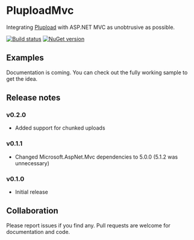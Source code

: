 # PluploadMvc

Integrating [Plupload](http://plupload.com) with ASP.NET MVC as unobtrusive as possible.

[![Build status](http://img.shields.io/appveyor/ci/mwijnands/pluploadmvc.svg?style=flat)](https://ci.appveyor.com/project/mwijnands/pluploadmvc) [![NuGet version](http://img.shields.io/nuget/v/XperiCode.PluploadMvc.svg?style=flat)](https://www.nuget.org/packages/XperiCode.PluploadMvc)

## Examples

Documentation is coming. You can check out the fully working sample to get the idea.

## Release notes

### v0.2.0

- Added support for chunked uploads

### v0.1.1
- Changed Microsoft.AspNet.Mvc dependencies to 5.0.0 (5.1.2 was unnecessary)

### v0.1.0

- Initial release

## Collaboration

Please report issues if you find any. Pull requests are welcome for documentation and code.
